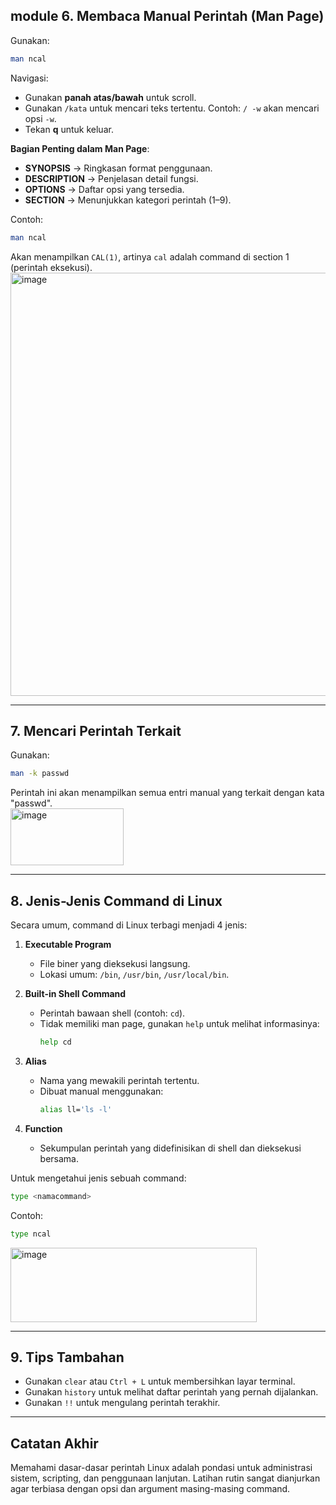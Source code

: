 ## module 6. Membaca Manual Perintah (Man Page)
Gunakan:
```bash
man ncal
```
Navigasi:
- Gunakan **panah atas/bawah** untuk scroll.
- Gunakan `/kata` untuk mencari teks tertentu. Contoh: `/ -w` akan mencari opsi `-w`.
- Tekan **q** untuk keluar.

**Bagian Penting dalam Man Page**:
- **SYNOPSIS** → Ringkasan format penggunaan.
- **DESCRIPTION** → Penjelasan detail fungsi.
- **OPTIONS** → Daftar opsi yang tersedia.
- **SECTION** → Menunjukkan kategori perintah (1–9).

Contoh:
```bash
man ncal
```
Akan menampilkan `CAL(1)`, artinya `cal` adalah command di section 1 (perintah eksekusi).  
<img width="940" height="677" alt="image" src="https://github.com/user-attachments/assets/d2f686ac-34fd-4694-b5fe-50d5cab23459" />

---

## 7. Mencari Perintah Terkait
Gunakan:
```bash
man -k passwd
```
Perintah ini akan menampilkan semua entri manual yang terkait dengan kata "passwd".  
<img width="181" height="91" alt="image" src="https://github.com/user-attachments/assets/e910de7c-99b1-42c3-b4ac-62fc977c9a1b" />

---

## 8. Jenis-Jenis Command di Linux
Secara umum, command di Linux terbagi menjadi 4 jenis:

1. **Executable Program**  
   - File biner yang dieksekusi langsung.  
   - Lokasi umum: `/bin`, `/usr/bin`, `/usr/local/bin`.

2. **Built-in Shell Command**  
   - Perintah bawaan shell (contoh: `cd`).  
   - Tidak memiliki man page, gunakan `help` untuk melihat informasinya:
     ```bash
     help cd
     ```

3. **Alias**  
   - Nama yang mewakili perintah tertentu.  
   - Dibuat manual menggunakan:
     ```bash
     alias ll='ls -l'
     ```

4. **Function**  
   - Sekumpulan perintah yang didefinisikan di shell dan dieksekusi bersama.

Untuk mengetahui jenis sebuah command:
```bash
type <namacommand>
```
Contoh:
```bash
type ncal
```
<img width="394" height="119" alt="image" src="https://github.com/user-attachments/assets/48e42dc1-c965-4173-9073-867bf8d1a0fc" />

---

## 9. Tips Tambahan
- Gunakan `clear` atau `Ctrl + L` untuk membersihkan layar terminal.
- Gunakan `history` untuk melihat daftar perintah yang pernah dijalankan.
- Gunakan `!!` untuk mengulang perintah terakhir.

---

## Catatan Akhir
Memahami dasar-dasar perintah Linux adalah pondasi untuk administrasi sistem, scripting, dan penggunaan lanjutan. Latihan rutin sangat dianjurkan agar terbiasa dengan opsi dan argument masing-masing command.
